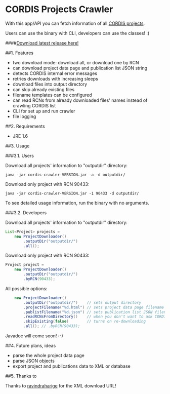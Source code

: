 CORDIS Projects Crawler
=======================

With this app/API you can fetch information of all [CORDIS projects](http://cordis.europa.eu/projects).

Users can use the binary with CLI, developers can use the classes! :)

####[Download latest release here!](https://github.com/juzraai/Cordis-Projects-Crawler/releases)


##1. Features

* two download mode: download all, or download one by RCN
* can download project data page and publication list JSON string
* detects CORDIS internal error messages
* retries downloads with increasing sleeps
* download files into output directory
* can skip already existing files
* filename templates can be configured
* can read RCNs from already downloaded files' names instead of crawling CORDIS list
* CLI for set up and run crawler
* file logging


##2. Requirements

* JRE 1.6


##3. Usage

###3.1. Users

Download all projects' information to "outputdir" directory:
```
java -jar cordis-crawler-VERSION.jar -a -d outputdir/
```

Download only project with RCN 90433:
```
java -jar cordis-crawler-VERSION.jar -1 90433 -d outputdir/
```

To see detailed usage information, run the binary with no arguments.


###3.2. Developers

Download all projects' information to "outputdir" directory:
```java
List<Project> projects = 
	new ProjectDownloader()
		.outputDir("outputdir/")
		.all();
```

Download only project with RCN 90433:
```java
Project project =
	new ProjectDownloader()
		.outputDir("outputdir/")
		.byRCN(90433);
```

All possible options:
```java
	new ProjectDownloader()
		.outputDir("outputdir/")	// sets output directory
		.projectFilename("%d.html")	// sets project data page filename
		.publistFilename("%d.json")	// sets publication list JSON filename
		.readRCNsFromDirectory()	// when you don't want to ask CORDIS for the list
		.skipExisting(false)		// turns on re-downloading
		.all(); // .byRCN(90433);
```

Javadoc will come soon! :-)


##4. Future plans, ideas

* parse the whole project data page
* parse JSON objects
* export project and publications data to XML or database


##5. Thanks to

Thanks to [ravindraharige](https://github.com/ravindraharige/cordis-crawler) for the XML download URL!
